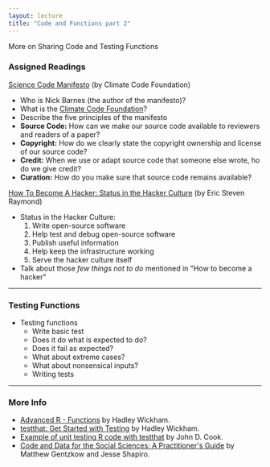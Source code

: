 ```yaml
---
layout: lecture
title: "Code and Functions part 2"
---
```


<p class="message">
  More on Sharing Code and Testing Functions
</p>


### Assigned Readings


<a href="http://sciencecodemanifesto.org/" target="_blank"><i class="fa fa-newspaper-o" aria-hidden="true"></i> Science Code Manifesto</a> (by Climate Code Foundation)

- Who is Nick Barnes (the author of the manifesto)?
- What is the [Climate Code Foundation](http://climatecode.org/)?
- Describe the five principles of the manifesto
- __Source Code:__ How can we make our source code available to reviewers and 
readers of a paper?
- __Copyright:__ How do we clearly state the copyright ownership and license of our source code?
- __Credit:__ When we use or adapt source code that someone else wrote, ho do we give credit?
- __Curation:__ How do you make sure that source code remains available?


<a href="http://www.catb.org/~esr/faqs/hacker-howto.html#status" target="_blank"><i class="fa fa-newspaper-o" aria-hidden="true"></i> How To Become A Hacker: Status in the Hacker Culture</a> (by Eric Steven Raymond)


- Status in the Hacker Culture:
	1. Write open-source software
	2. Help test and debug open-source software
	3. Publish useful information
	4. Help keep the infrastructure working
	5. Serve the hacker culture itself
- Talk about those _few things not to do_ mentioned in "How to become a hacker"

-----


### Testing Functions

- Testing functions
	+ Write basic test
	+ Does it do what is expected to do?
	+ Does it fail as expected?
	+ What about extreme cases?
	+ What about nonsensical inputs?
	+ Writing tests


-----

<h3>
	<span class="fa fa-info-circle fa-lg main-list-item-icon"></span>
	More Info
</h3>

- [Advanced R - Functions](http://adv-r.had.co.nz/Functions.html) by Hadley Wickham.
- [testthat: Get Started with Testing](https://journal.r-project.org/archive/2011-1/RJournal_2011-1_Wickham.pdf) by Hadley Wickham.
- [Example of unit testing R code with testthat](http://www.johndcook.com/blog/2013/06/12/example-of-unit-testing-r-code-with-testthat/) by John D. Cook.
- [Code and Data for the Social Sciences: A Practitioner's Guide](https://web.stanford.edu/~gentzkow/research/CodeAndData.pdf) by Matthew Gentzkow and Jesse Shapiro.

